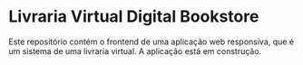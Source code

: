 # Livraria Virtual Digital Bookstore

Este repositório contém o frontend de uma aplicação web responsiva, que é um sistema de uma livraria virtual. A aplicação está em construção.


